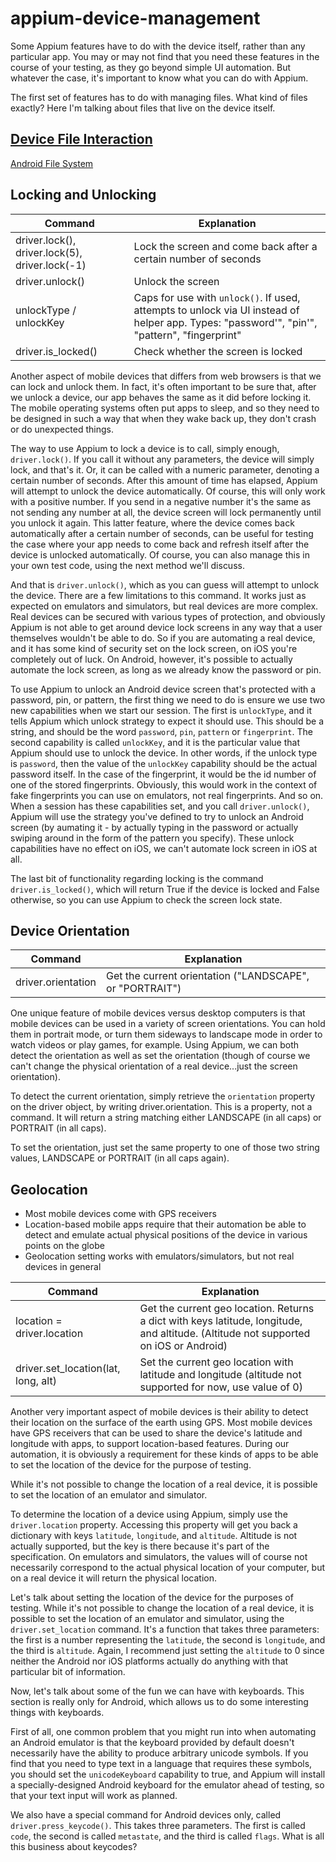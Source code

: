 # appium-device-management

Some Appium features have to do with the device itself, rather than any particular app. You may or may not find that you need these features in the course of your testing, as they go beyond simple UI automation. But whatever the case, it's important to know what you can do with Appium.

The first set of features has to do with managing files. What kind of files exactly? Here I'm talking about files that live on the device itself.

## [Device File Interaction](https://github.com/lana-20/appium-device-file-interaction)

[Android File System](https://github.com/lana-20/adb-shell#file-system)

## Locking and Unlocking

| Command | Explanation |
|----|----|
| driver.lock(), driver.lock(5), driver.lock(-1) | Lock the screen and come back after a certain number of seconds |
| driver.unlock() | Unlock the screen |
| unlockType / unlockKey | Caps for use with <code>unlock()</code>. If used, attempts to unlock via Ul instead of helper app. Types: "password'", "pin'", "pattern", "fingerprint" |
| driver.is_locked() | Check whether the screen is locked |

Another aspect of mobile devices that differs from web browsers is that we can lock and unlock them. In fact, it's often important to be sure that, after we unlock a device, our app behaves the same as it did before locking it. The mobile operating systems often put apps to sleep, and so they need to be designed in such a way that when they wake back up, they don't crash or do unexpected things.

The way to use Appium to lock a device is to call, simply enough, <code>driver.lock()</code>. If you call it without any parameters, the device will simply lock, and that's it. Or, it can be called with a numeric parameter, denoting a certain number of seconds. After this amount of time has elapsed, Appium will attempt to unlock the device automatically. Of course, this will only work with a positive number. If you send in a negative number it's the same as not sending any number at all, the device screen will lock permanently until you unlock it again. This latter feature, where the device comes back automatically after a certain number of seconds, can be useful for testing the case where your app needs to come back and refresh itself after the device is unlocked automatically. Of course, you can also manage this in your own test code, using the next method we'll discuss.

And that is <code>driver.unlock()</code>, which as you can guess will attempt to unlock the device. There are a few limitations to this command. It works just as expected on emulators and simulators, but real devices are more complex. Real devices can be secured with various types of protection, and obviously Appium is not able to get around device lock screens in any way that a user themselves wouldn't be able to do. So if you are automating a real device, and it has some kind of security set on the lock screen, on iOS you're completely out of luck. On Android, however, it's possible to actually automate the lock screen, as long as we already know the password or pin.

To use Appium to unlock an Android device screen that's protected with a password, pin, or pattern, the first thing we need to do is ensure we use two new capabilities when we start our session. The first is <code>unlockType</code>, and it tells Appium which unlock strategy to expect it should use. This should be a string, and should be the word <code>password</code>, <code>pin</code>, <code>pattern</code> or <code>fingerprint</code>. The second capability is called <code>unlockKey</code>, and it is the particular value that Appium should use to unlock the device. In other words, if the unlock type is <code>password</code>, then the value of the <code>unlockKey</code> capability should be the actual password itself. In the case of the fingerprint, it would be the id number of one of the stored fingerprints. Obviously, this would work in the context of fake fingerprints you can use on emulators, not real fingerprints. And so on. When a session has these capabilities set, and you call <code>driver.unlock()</code>, Appium will use the strategy you've defined to try to unlock an Android screen (by aumating it - by actually typing in the password or actually swiping around in the form of the pattern you specify). These unlock capabilities have no effect on iOS, we can't automate lock screen in iOS at all.

The last bit of functionality regarding locking is the command <code>driver.is_locked()</code>, which will return True if the device is locked and False otherwise, so you can use Appium to check the screen lock state.

## Device Orientation

| Command | Explanation |
|----|----|
| driver.orientation | Get the current orientation ("LANDSCAPE", or "PORTRAIT") |

One unique feature of mobile devices versus desktop computers is that mobile devices can be used in a variety of screen orientations. You can hold them in portrait mode, or turn them sideways to landscape mode in order to watch videos or play games, for example. Using Appium, we can both detect the orientation as well as set the orientation (though of course we can't change the physical orientation of a real device...just the screen orientation).

To detect the current orientation, simply retrieve the <code>orientation</code> property on the driver object, by writing driver.orientation. This is a property, not a command. It will return a string matching either LANDSCAPE (in all caps) or PORTRAIT (in all caps).

To set the orientation, just set the same property to one of those two string values, LANDSCAPE or PORTRAIT (in all caps again).

## Geolocation

- Most mobile devices come with GPS receivers
- Location-based mobile apps require that their automation be able to detect and emulate actual physical positions of the device in various points on the globe
- Geolocation setting works with emulators/simulators, but not real devices in general

| Command | Explanation |
|----|----|
| location = driver.location | Get the current geo location. Returns a dict with keys latitude, longitude, and altitude. (Altitude not supported on iOS or Android) |
|driver.set_location(lat, long, alt)|Set the current geo location with latitude and longitude (altitude not supported for now, use value of 0)|









Another very important aspect of mobile devices is their ability to detect their location on the surface of the earth using GPS. Most mobile devices have GPS receivers that can be used to share the device's latitude and longitude with apps, to support location-based features. During our automation, it is obviously a requirement for these kinds of apps to be able to set the location of the device for the purpose of testing.

While it's not possible to change the location of a real device, it is possible to set the location of an emulator and simulator.

To determine the location of a device using Appium, simply use the <code>driver.location</code> property. Accessing this property will get you back a dictionary with keys <code>latitude</code>, <code>longitude</code>, and <code>altitude</code>. Altitude is not actually supported, but the key is there because it's part of the specification. On emulators and simulators, the values will of course not necessarily correspond to the actual physical location of your computer, but on a real device it will return the physical location.

Let's talk about setting the location of the device for the purposes of testing. While it's not possible to change the location of a real device, it is possible to set the location of an emulator and simulator, using the <code>driver.set_location</code> command. It's a function that takes three parameters: the first is a number representing the <code>latitude</code>, the second is <code>longitude</code>, and the third is <code>altitude</code>. Again, I recommend just setting the <code>altitude</code> to 0 since neither the Android nor iOS platforms actually do anything with that particular bit of information.

Now, let's talk about some of the fun we can have with keyboards. This section is really only for Android, which allows us to do some interesting things with keyboards.

First of all, one common problem that you might run into when automating an Android emulator is that the keyboard provided by default doesn't necessarily have the ability to produce arbitrary unicode symbols. If you find that you need to type text in a language that requires these symbols, you should set the <code>unicodeKeyboard</code> capability to true, and Appium will install a specially-designed Android keyboard for the emulator ahead of testing, so that your text input will work as planned.

We also have a special command for Android devices only, called <code>driver.press_keycode()</code>. This takes three parameters. The first is called <code>code</code>, the second is called <code>metastate</code>, and the third is called <code>flags</code>. What is all this business about keycodes?





